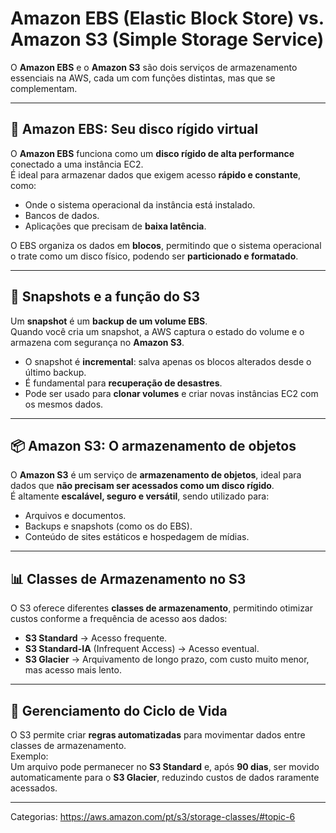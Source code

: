 # Amazon EBS (Elastic Block Store) vs. Amazon S3 (Simple Storage Service)

O **Amazon EBS** e o **Amazon S3** são dois serviços de armazenamento essenciais na AWS, cada um com funções distintas, mas que se complementam.

---

## 🚀 Amazon EBS: Seu disco rígido virtual
O **Amazon EBS** funciona como um **disco rígido de alta performance** conectado a uma instância EC2.  
É ideal para armazenar dados que exigem acesso **rápido e constante**, como:

- Onde o sistema operacional da instância está instalado.  
- Bancos de dados.  
- Aplicações que precisam de **baixa latência**.  

O EBS organiza os dados em **blocos**, permitindo que o sistema operacional o trate como um disco físico, podendo ser **particionado e formatado**.

---

## 💾 Snapshots e a função do S3
Um **snapshot** é um **backup de um volume EBS**.  
Quando você cria um snapshot, a AWS captura o estado do volume e o armazena com segurança no **Amazon S3**.

- O snapshot é **incremental**: salva apenas os blocos alterados desde o último backup.  
- É fundamental para **recuperação de desastres**.  
- Pode ser usado para **clonar volumes** e criar novas instâncias EC2 com os mesmos dados.

---

## 📦 Amazon S3: O armazenamento de objetos
O **Amazon S3** é um serviço de **armazenamento de objetos**, ideal para dados que **não precisam ser acessados como um disco rígido**.  
É altamente **escalável, seguro e versátil**, sendo utilizado para:

- Arquivos e documentos.  
- Backups e snapshots (como os do EBS).  
- Conteúdo de sites estáticos e hospedagem de mídias.  

---

## 📊 Classes de Armazenamento no S3
O S3 oferece diferentes **classes de armazenamento**, permitindo otimizar custos conforme a frequência de acesso aos dados:

- **S3 Standard** → Acesso frequente.  
- **S3 Standard-IA** (Infrequent Access) → Acesso eventual.  
- **S3 Glacier** → Arquivamento de longo prazo, com custo muito menor, mas acesso mais lento.  

---

## 🔄 Gerenciamento do Ciclo de Vida
O S3 permite criar **regras automatizadas** para movimentar dados entre classes de armazenamento.  
Exemplo:  
Um arquivo pode permanecer no **S3 Standard** e, após **90 dias**, ser movido automaticamente para o **S3 Glacier**, reduzindo custos de dados raramente acessados.

---

 
Categorias: https://aws.amazon.com/pt/s3/storage-classes/#topic-6

